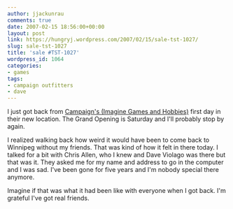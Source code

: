 ```yaml
---
author: jjackunrau
comments: true
date: 2007-02-15 18:56:00+00:00
layout: post
link: https://hungryj.wordpress.com/2007/02/15/sale-tst-1027/
slug: sale-tst-1027
title: 'sale #TST-1027'
wordpress_id: 1064
categories:
- games
tags:
- campaign outfitters
- dave
---
```


I just got back from [Campaign's (Imagine Games and Hobbies)](http://imaginegames.ca/) first day in their new location.  The Grand Opening is Saturday and I'll probably stop by again.  
  
I realized walking back how weird it would have been to come back to Winnipeg without my friends.  That was kind of how it felt in there today.  I talked for a bit with Chris Allen, who I knew and Dave Violago was there but that was it.  They asked me for my name and address to go in the computer and I was sad.  I've been gone for five years and I'm nobody special there anymore.  
  
Imagine if that was what it had been like with everyone when I got back.  I'm grateful I've got real friends.
